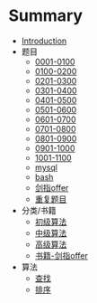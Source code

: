 # Summary

* [Introduction](README.md)
* 题目
    - [0001-0100](docs/source/question/0001-0100.md)
    - [0100-0200](docs/source/question/0101-0200.md)
    - [0201-0300](docs/source/question/0201-0300.md)
    - [0301-0400](docs/source/question/0301-0400.md)
    - [0401-0500](docs/source/question/0401-0500.md)
    - [0501-0600](docs/source/question/0501-0600.md)
    - [0601-0700](docs/source/question/0601-0700.md)
    - [0701-0800](docs/source/question/0701-0800.md)
    - [0801-0900](docs/source/question/0801-0900.md)
    - [0901-1000](docs/source/question/0901-1000.md)
    - [1001-1100](docs/source/question/1001-1100.md)
    - [mysql](docs/source/question/mysql.md)
    - [bash](docs/source/question/bash.md)
    - [剑指offer](docs/source/question/offer.md)
    - [重复题目](docs/source/question/same.md)
* 分类/书籍
    - [初级算法](docs/source/classification/easy.md)
    - [中级算法](docs/source/classification/medium.md)
    - [高级算法](docs/source/classification/hard.md)
    - [书籍-剑指offer](docs/source/classification/offer.md)
* 算法
    - [查找](docs/source/algorithm/1-search.md)
    - [排序](docs/source/algorithm/2-sort.md)
    
    